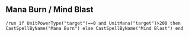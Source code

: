 ## Mana Burn / Mind Blast
```
/run if UnitPowerType("target")==0 and UnitMana("target")>200 then CastSpellByName("Mana Burn") else CastSpellByName("Mind Blast") end
```
